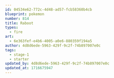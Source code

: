 ```yaml
---
id: 04534e62-772c-4d48-ad57-fcb58360b4cb
blueprint: pokemon
number: 814
title: Raboot
types:
  - fire
art:
  - 6e363fef-e4b6-4005-a0e6-880359f194a5
author: 4d8d6ede-5963-429f-9c2f-74b897007e0c
tags:
  - stage-1
  - starter
updated_by: 4d8d6ede-5963-429f-9c2f-74b897007e0c
updated_at: 1716675947
---
```

